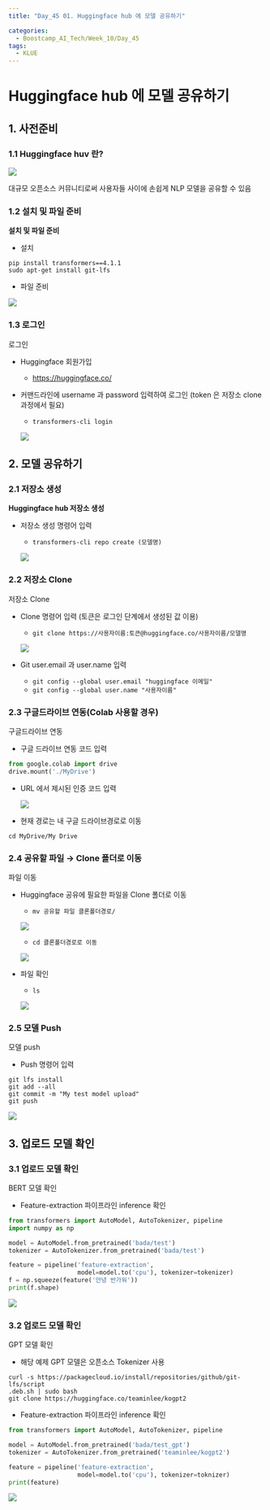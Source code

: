 ```yaml
---
title: "Day_45 01. Huggingface hub 에 모델 공유하기"

categories:
  - Boostcamp_AI_Tech/Week_10/Day_45
tags:
  - KLUE
---
```

  
# Huggingface hub 에 모델 공유하기

## 1. 사전준비

### 1.1 Huggingface huv 란?

![]({{site.url}}/assets/images/boostcamp/7952c1e0.png)

대규모 오픈소스 커뮤니티로써 사용자들 사이에 손쉽게 NLP 모델을 공유할 수 있음

### 1.2 설치 및 파일 준비

**설치 및 파일 준비**

- 설치

`pip install transformers==4.1.1`  
`sudo apt-get install git-lfs`  

- 파일 준비

![]({{site.url}}/assets/images/boostcamp/52e601aa.png)

### 1.3 로그인

로그인

- Huggingface 회원가입
  - https://huggingface.co/
- 커맨드라인에 username 과 password 입력하여 로그인 (token 은 저장소 clone 과정에서 필요)
  - `transformers-cli login`

  ![]({{site.url}}/assets/images/boostcamp/b8fc1401.png)

## 2. 모델 공유하기

### 2.1 저장소 생성

**Huggingface hub 저장소 생성**

- 저장소 생성 명령어 입력
  - `transformers-cli repo create (모델명)`

  ![]({{site.url}}/assets/images/boostcamp/5b19e96f.png)

### 2.2 저장소 Clone

저장소 Clone

- Clone 명령어 입력 (토큰은 로그인 단계에서 생성된 값 이용)
  - `git clone https://사용자이름:토큰@huggingface.co/사용자이름/모델명`

  ![]({{site.url}}/assets/images/boostcamp/e662dd27.png)
- Git user.email 과 user.name 입력
  - `git config --global user.email "huggingface 이메일"`
  - `git config --global user.name "사용자이름"`

### 2.3 구글드라이브 연동(Colab 사용할 경우)

구글드라이브 연동

- 구글 드라이브 연동 코드 입력

```python
from google.colab import drive
drive.mount('./MyDrive')
```

- URL 에서 제시된 인증 코드 입력

  ![]({{site.url}}/assets/images/boostcamp/d87d26cf.png)

- 현재 경로는 내 구글 드라이브경로로 이동

`cd MyDrive/My Drive`

### 2.4 공유할 파일 $\rightarrow$ Clone 폴더로 이동

파일 이동

- Huggingface 공유에 필요한 파일을 Clone 폴더로 이동

  - `mv 공유할 파일 클론폴더경로/`

  ![]({{site.url}}/assets/images/boostcamp/500ab61d.png)

  - `cd 클론폴더경로로 이동`

  ![]({{site.url}}/assets/images/boostcamp/4fb12531.png)

- 파일 확인

  - `ls`

  ![]({{site.url}}/assets/images/boostcamp/fa400353.png)

### 2.5 모델 Push

모델 push

- Push 명령어 입력

```
git lfs install
git add --all
git commit -m "My test model upload"
git push
```

![]({{site.url}}/assets/images/boostcamp/7860a12d.png)

## 3. 업로드 모델 확인

### 3.1 업로드 모델 확인

BERT 모델 확인

- Feature-extraction 파이프라인 inference 확인

```python
from transformers import AutoModel, AutoTokenizer, pipeline
import numpy as np

model = AutoModel.from_pretrained('bada/test')
tokenizer = AutoTokenizer.from_pretrained('bada/test')

feature = pipeline('feature-extraction',
                   model=model.to('cpu'), tokenizer=tokenizer)
f = np.squeeze(feature('안녕 반가워'))
print(f.shape)
```

![]({{site.url}}/assets/images/boostcamp/78737ba9.png)

### 3.2 업로드 모델 확인

GPT 모델 확인

- 해당 예제 GPT 모델은 오픈소스 Tokenizer 사용

```
curl -s https://packagecloud.io/install/repositories/github/git-lfs/script
.deb.sh | sudo bash
git clone https://huggingface.co/teaminlee/kogpt2
```

- Feature-extraction 파이프라인 inference 확인

```python
from transformers import AutoModel, AutoTokenizer, pipeline

model = AutoModel.from_pretrained('bada/test_gpt')
tokenizer = AutoTokenizer.from_pretrained('teaminlee/kogpt2')

feature = pipeline('feature-extraction',
                   model=model.to('cpu'), tokenizer=toknizer)
print(feature)
```

![]({{site.url}}/assets/images/boostcamp/ffb7d66d.png)

